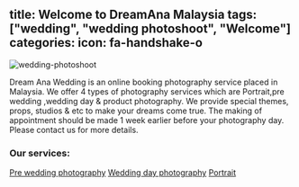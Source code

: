 title: Welcome to DreamAna Malaysia
tags: ["wedding", "wedding photoshoot", "Welcome"]
categories: 
icon: fa-handshake-o
---
![wedding-photoshoot](/wedding-photography-malaysia-2-1400x931.jpg)

Dream Ana Wedding is an online booking photography service placed in Malaysia. We offer 4 types of photography services which are Portrait,pre wedding ,wedding day & product photography. We provide special themes, props, studios & etc to make your dreams come true. The making of appointment should be made 1 week earlier before your photography day. Please contact us for more details.

### Our services:
[Pre wedding photography](/pre-wedding-photography)
[Wedding day photography](/wedding-day-photography)
[Portrait](/portrait-photography)